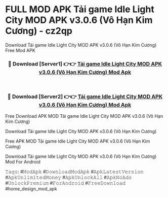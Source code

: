 # FULL MOD APK Tải game Idle Light City MOD APK v3.0.6 (Vô Hạn Kim Cương) - cz2qp
Download Tải game Idle Light City MOD APK v3.0.6 (Vô Hạn Kim Cương) Free Mod APK

<div align="center">
<h3>🔴 Download [Server1] 👉👉 <a href="https://apk-comot.site?title=Tải_game_Idle_Light_City_MOD_APK_v3.0.6_(Vô_Hạn_Kim_Cương)">Tải game Idle Light City MOD APK v3.0.6 (Vô Hạn Kim Cương) Mod Apk</a></h3><br>

<h3>🔴 Download [Server2] 👉👉 <a href="https://apk-comot.site?title=Tải_game_Idle_Light_City_MOD_APK_v3.0.6_(Vô_Hạn_Kim_Cương)">Tải game Idle Light City MOD APK v3.0.6 (Vô Hạn Kim Cương) Mod Apk</a></h3>
</div>


Free Download APK MOD Tải game Idle Light City MOD APK v3.0.6 (Vô Hạn Kim Cương)

Download Tải game Idle Light City MOD APK v3.0.6 (Vô Hạn Kim Cương) 

Free APK MOD Tải game Idle Light City MOD APK v3.0.6 (Vô Hạn Kim Cương) 

Download Tải game Idle Light City MOD APK v3.0.6 (Vô Hạn Kim Cương) Mod For Android

𝚃𝚊𝚐𝚜: #𝙼𝚘𝚍𝙰𝚙𝚔 #𝙳𝚘𝚠𝚗𝚕𝚘𝚊𝚍𝙼𝚘𝚍𝙰𝚙𝚔 #𝙰𝚙𝚔𝙻𝚊𝚝𝚎𝚜𝚝𝚅𝚎𝚛𝚜𝚒𝚘𝚗 #𝙰𝚙𝚔𝚄𝚗𝚕𝚒𝚖𝚒𝚝𝚎𝚍𝙼𝚘𝚗𝚎𝚢 #𝙰𝚙𝚔𝚄𝚗𝚕𝚘𝚌𝚔𝙰𝚕𝚕 #𝙰𝚙𝚔𝙽𝚘𝙰𝚍𝚜 #𝚄𝚗𝚕𝚘𝚌𝚔𝙿𝚛𝚎𝚖𝚒𝚞𝚖 #𝙵𝚘𝚛𝙰𝚗𝚍𝚛𝚘𝚒𝚍 #𝙵𝚛𝚎𝚎𝙳𝚘𝚠𝚗𝚕𝚘𝚊𝚍 #home_design_mod_apk